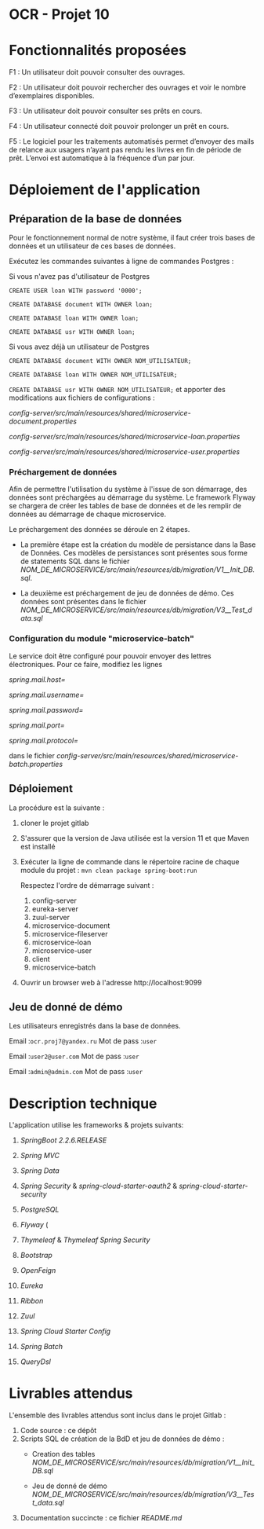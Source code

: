 # OCR - Projet 10

# Fonctionnalités proposées

F1 : Un utilisateur doit pouvoir consulter des ouvrages.

F2 : Un utilisateur doit pouvoir rechercher des ouvrages et voir le nombre d’exemplaires disponibles.

F3 : Un utilisateur doit pouvoir consulter ses prêts en cours.

F4 : Un utilisateur connecté doit pouvoir prolonger un prêt en cours.

F5 : Le logiciel pour les traitements automatisés permet d’envoyer des mails de relance aux usagers n’ayant pas rendu les livres en fin de période de prêt. L’envoi est automatique à la fréquence d’un par jour.



# Déploiement de l'application

## Préparation de la base de données
Pour le fonctionnement normal de notre système, il faut créer trois bases de données et un utilisateur de ces bases de données.
 
 Exécutez les commandes suivantes à ligne de commandes Postgres :
 
 Si vous n'avez pas d'utilisateur de Postgres
 
   `CREATE USER loan WITH password '0000';` 
 
   `CREATE DATABASE document WITH OWNER loan;`
   
   `CREATE DATABASE loan WITH OWNER loan;`
   
   `CREATE DATABASE usr WITH OWNER loan;`
   
    
 Si vous avez déjà un utilisateur de Postgres
  
   `CREATE DATABASE document WITH OWNER NOM_UTILISATEUR;`
   
   `CREATE DATABASE loan WITH OWNER NOM_UTILISATEUR;`
   
   `CREATE DATABASE usr WITH OWNER NOM_UTILISATEUR;`
   et apporter des modifications aux fichiers de configurations :
   
   _config-server/src/main/resources/shared/microservice-document.properties_
   
   _config-server/src/main/resources/shared/microservice-loan.properties_
   
   _config-server/src/main/resources/shared/microservice-user.properties_
   
    
 
### Préchargement de données
Afin de permettre l'utilisation du système à l'issue de son démarrage, des données sont préchargées au démarrage du système.
Le framework Flyway se chargera de créer les tables de base de données et de les remplir de données au démarrage de chaque microservice.

Le préchargement des données se déroule en 2 étapes.

* La première étape est la création du modèle de persistance dans la Base de Données.
Ces modèles de persistances sont présentes sous forme de statements SQL dans le fichier _NOM_DE_MICROSERVICE/src/main/resources/db/migration/V1__Init_DB.sql_.

* La deuxième est préchargement de jeu de données de démo.
Ces données sont présentes dans le fichier _NOM_DE_MICROSERVICE/src/main/resources/db/migration/V3__Test_data.sql_
      
### Configuration du module "microservice-batch"
Le service doit être configuré pour pouvoir envoyer des lettres électroniques.
Pour ce faire, modifiez les lignes 

 _spring.mail.host=_
 
 _spring.mail.username=_
 
 _spring.mail.password=_
 
 _spring.mail.port=_
 
 _spring.mail.protocol=_
 
 dans le fichier _config-server/src/main/resources/shared/microservice-batch.properties_


##  Déploiement 

La procédure est la suivante :
1) cloner le projet gitlab
2) S'assurer que la version de Java utilisée est la version 11 et que Maven est installé
3) Exécuter la ligne de commande dans le répertoire racine de chaque module du projet : `mvn clean package spring-boot:run` 

    Respectez l'ordre de démarrage suivant :

    1. config-server
    2. eureka-server
    3. zuul-server
    4. microservice-document
    5. microservice-fileserver
    6. microservice-loan
    7. microservice-user
    8. client
    9. microservice-batch

4) Ouvrir un browser web à l'adresse http://localhost:9099

    
## Jeu de donné de démo
Les utilisateurs enregistrés dans la base de données.

Email :`ocr.proj7@yandex.ru` Mot de pass :`user`
 
Email :`user2@user.com` Mot de pass :`user`

Email :`admin@admin.com` Mot de pass :`user`



# Description technique

L'application utilise les frameworks & projets suivants:

1) _SpringBoot 2.2.6.RELEASE_ 

2) _Spring MVC_ 

3) _Spring Data_ 

4) _Spring Security_ & _spring-cloud-starter-oauth2_ & _spring-cloud-starter-security_

5) _PostgreSQL_ 

6) _Flyway_ (

7) _Thymeleaf_ & _Thymeleaf Spring Security_ 

8) _Bootstrap_ 

9) _OpenFeign_ 

10) _Eureka_

11) _Ribbon_

12) _Zuul_

13) _Spring Cloud Starter Config_

14) _Spring Batch_

15) _QueryDsl_ 


# Livrables attendus
L'ensemble des livrables attendus sont inclus dans le projet Gitlab :
1) Code source : ce dépôt
2) Scripts SQL de création de la BdD et jeu de données de démo :
    * Creation des tables _NOM_DE_MICROSERVICE/src/main/resources/db/migration/V1__Init_DB.sql_
 
    * Jeu de donné de démo _NOM_DE_MICROSERVICE/src/main/resources/db/migration/V3__Test_data.sql_
3) Documentation succincte : ce fichier _README.md_
